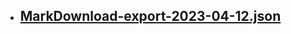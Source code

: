 - [MarkDownload-export-2023-04-12.json](../assets/MarkDownload-export-2023-04-12_1681342061565_0.json)
	-